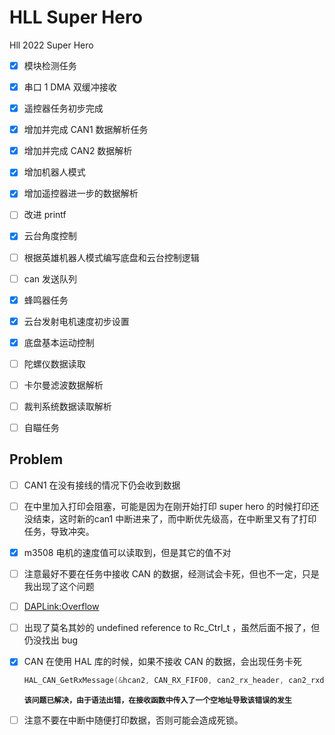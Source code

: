 # HLL Super Hero
Hll 2022 Super Hero 


- [x] 模块检测任务
- [x] 串口 1 DMA 双缓冲接收
- [x] 遥控器任务初步完成
- [x] 增加并完成 CAN1 数据解析任务
- [x] 增加并完成 CAN2 数据解析
- [x] 增加机器人模式
- [x] 增加遥控器进一步的数据解析
- [ ] 改进 printf
- [x] 云台角度控制
- [ ] 根据英雄机器人模式编写底盘和云台控制逻辑
- [ ] can 发送队列
- [x] 蜂鸣器任务
- [x] 云台发射电机速度初步设置
- [x] 底盘基本运动控制
- [ ] 陀螺仪数据读取
- [ ] 卡尔曼滤波数据解析
- [ ] 裁判系统数据读取解析
- [ ] 自瞄任务




## Problem

- [ ] CAN1 在没有接线的情况下仍会收到数据

- [ ] 在中里加入打印会阻塞，可能是因为在刚开始打印 super hero 的时候打印还没结束，这时新的can1 中断进来了，而中断优先级高，在中断里又有了打印任务，导致冲突。

- [x] m3508 电机的速度值可以读取到，但是其它的值不对

- [ ] 注意最好不要在任务中接收 CAN 的数据，经测试会卡死，但也不一定，只是我出现了这个问题

- [ ] <DAPLink:Overflow>
- [ ] 出现了莫名其妙的 undefined reference to Rc_Ctrl_t ，虽然后面不报了，但仍没找出 bug

- [x] CAN 在使用 HAL 库的时候，如果不接收 CAN 的数据，会出现任务卡死

  ```c++
  HAL_CAN_GetRxMessage(&hcan2, CAN_RX_FIFO0, can2_rx_header, can2_rxd_data_buffer);
  ```
  **`该问题已解决，由于语法出错，在接收函数中传入了一个空地址导致该错误的发生`**

- [ ] 注意不要在中断中随便打印数据，否则可能会造成死锁。

  



